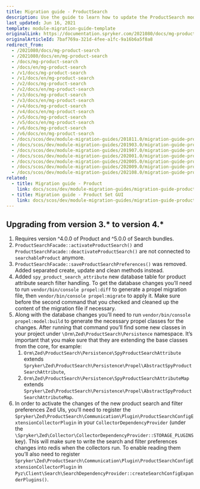 ```yaml
---
title: Migration guide - ProductSearch
description: Use the guide to learn how to update the ProductSearch module to a newer version.
last_updated: Jun 16, 2021
template: module-migration-guide-template
originalLink: https://documentation.spryker.com/2021080/docs/mg-product-search
originalArticleId: 7baf769a-321d-4fee-a1fc-9a16b6a5f8a8
redirect_from:
  - /2021080/docs/mg-product-search
  - /2021080/docs/en/mg-product-search
  - /docs/mg-product-search
  - /docs/en/mg-product-search
  - /v1/docs/mg-product-search
  - /v1/docs/en/mg-product-search
  - /v2/docs/mg-product-search
  - /v2/docs/en/mg-product-search
  - /v3/docs/mg-product-search
  - /v3/docs/en/mg-product-search
  - /v4/docs/mg-product-search
  - /v4/docs/en/mg-product-search
  - /v5/docs/mg-product-search
  - /v5/docs/en/mg-product-search
  - /v6/docs/mg-product-search
  - /v6/docs/en/mg-product-search
  - /docs/scos/dev/module-migration-guides/201811.0/migration-guide-productsearch.html
  - /docs/scos/dev/module-migration-guides/201903.0/migration-guide-productsearch.html
  - /docs/scos/dev/module-migration-guides/201907.0/migration-guide-productsearch.html
  - /docs/scos/dev/module-migration-guides/202001.0/migration-guide-productsearch.html
  - /docs/scos/dev/module-migration-guides/202005.0/migration-guide-productsearch.html
  - /docs/scos/dev/module-migration-guides/202009.0/migration-guide-productsearch.html
  - /docs/scos/dev/module-migration-guides/202108.0/migration-guide-productsearch.html
related:
  - title: Migration guide - Product
    link: docs/scos/dev/module-migration-guides/migration-guide-product.html
  - title: Migration guide - Product Set GUI
    link: docs/scos/dev/module-migration-guides/migration-guide-productsetgui.html
---
```


## Upgrading from version 3.* to version 4.*

1. Requires version ^4.0.0 of Product and ^5.0.0 of Search bundles.
2. `ProductSearchFacade::activateProductSearch()` and `ProductSearchFacade::deactivateProductSearch()` are not connected to `searchableProduct` anymore.
3. `ProductSearchFacade::saveProductSearchPreferences()` was removed. Added separated create, update and clean methods instead.
4. Added `spy_product_search_attribute` new database table for product attribute search filter handling. To get the database changes you’ll need to run `vendor/bin/console propel:diff` to generate a propel migration file, then `vendor/bin/console propel:migrate` to apply it. Make sure before the second command that you checked and cleaned up the content of the migration file if necessary.
5. Along with the database changes you’ll need to run `vendor/bin/console propel:model:build` to generate the necessary propel classes for the changes. After running that command you’ll find some new classes in your project under `\Orm\Zed\ProductSearch\Persistence` namespace. It’s important that you make sure that they are extending the base classes from the core, for example:
    1. `Orm\Zed\ProductSearch\Persistence\SpyProductSearchAttribute` extends `Spryker\Zed\ProductSearch\Persistence\Propel\AbstractSpyProductSearchAttribute`,
    2. `Orm\Zed\ProductSearch\Persistence\SpyProductSearchAttributeMap` extends `Spryker\Zed\ProductSearch\Persistence\Propel\AbstractSpyProductSearchAttributeMap`.
6. In order to activate the changes of the new product search and filter preferences Zed UIs, you’ll need to register the `Spryker\Zed\ProductSearch\Communication\Plugin\ProductSearchConfigExtensionCollectorPlugin` in your `CollectorDependencyProvider` (under the `\Spryker\Zed\Collector\CollectorDependencyProvider::STORAGE_PLUGINS` key). This will make sure to write the search and filter preferences changes into redis when the collectors run. To enable reading them you’ll also need to register `Spryker\Zed\ProductSearch\Communication\Plugin\ProductSearchConfigExtensionCollectorPlugin` in `Pyz\Client\Search\SearchDependencyProvider::createSearchConfigExpanderPlugins()`.

